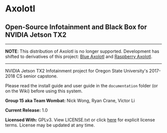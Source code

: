 # Axolotl
## Open-Source Infotainment and Black Box for NVIDIA Jetson TX2

---
__NOTE__: This distribution of Axolotl is no longer supported. Development has shifted to derivatives of this project: [Blue Axolotl](https://github.com/VictorLi08/BlueAxolotl) and [Raspberry Axolotl](https://github.com/VictorLi08/RaspberryAxolotl).

---

NVIDIA Jetson TX2 Infotainment project for Oregon State University's 2017-2018 CS senior capstone.

Please read the install guide and user guide in the `documentation` folder (or on the Wiki) before using this system.

__Group 15 aka Team Wombat:__ Nick Wong, Ryan Crane, Victor Li

__Current Release:__ 1.0

__Licensed With:__ GPLv3. View LICENSE.txt or click [here](https://www.gnu.org/licenses/gpl-3.0.en.html) for explicit license terms. License may be updated at any time.
